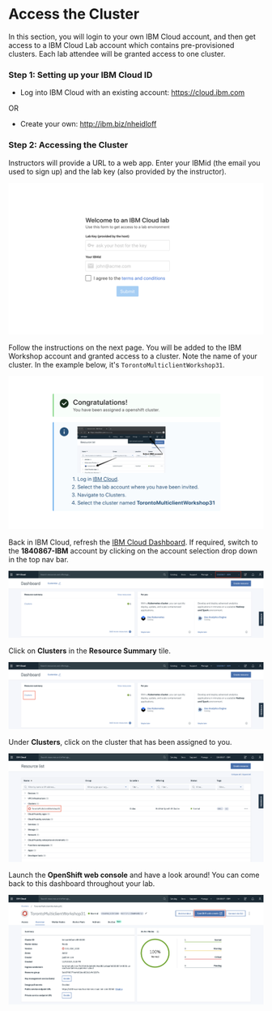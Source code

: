 # Access the Cluster

In this section, you will login to your own IBM Cloud account, and then get access to a IBM Cloud Lab account which contains pre-provisioned clusters. Each lab attendee will be granted access to one cluster.

### Step 1: Setting up your IBM Cloud ID

* Log into IBM Cloud with an existing account: <https://cloud.ibm.com>

OR

* Create your own: <http://ibm.biz/nheidloff>

### Step 2: Accessing the Cluster

Instructors will provide a URL to a web app. Enter your IBMid (the email you used to sign up) and the lab key (also provided by the instructor).

![Get clusters app](../../images/cluster-get.png)

Follow the instructions on the next page. You will be added to the IBM Workshop account and granted access to a cluster. Note the name of your cluster. In the example below, it's `TorontoMulticlientWorkshop31`.

![Instructions to access cluster](../../images/cluster-access.png)

Back in IBM Cloud, refresh the [IBM Cloud Dashboard](https://cloud.ibm.com). If required, switch to the **1840867-IBM** account by clicking on the account selection drop down in the top nav bar.

![](../../images/cluster-ibmaccount.png)

Click on **Clusters** in the **Resource Summary** tile.

![](../../images/cluster-dashboard.png)

Under **Clusters**, click on the cluster that has been assigned to you.

![](../../images/cluster-overview.png)

Launch the **OpenShift web console** and have a look around! You can come back to this dashboard throughout your lab.

![](../../images/cluster-launch-console.png)
